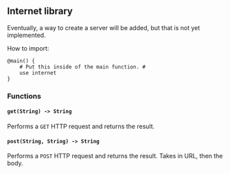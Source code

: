 ## Internet library

Eventually, a way to create a server will be added, but that is not yet implemented.

How to import:

```
@main() {
	# Put this inside of the main function. #
	use internet
}
```

### Functions

#### `get(String) -> String`
Performs a `GET` HTTP request and returns the result.

#### `post(String, String) -> String`
Performs a `POST` HTTP request and returns the result.
Takes in URL, then the body.